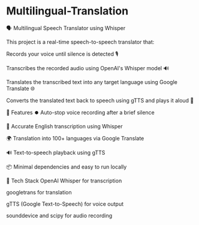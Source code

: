 # Multilingual-Translation
🗣️ Multilingual Speech Translator using Whisper

This project is a real-time speech-to-speech translator that:

Records your voice until silence is detected 🎙️

Transcribes the recorded audio using OpenAI's Whisper model 🔊

Translates the transcribed text into any target language using Google Translate 🌐

Converts the translated text back to speech using gTTS and plays it aloud 🔁

🚀 Features
⏺️ Auto-stop voice recording after a brief silence

🤖 Accurate English transcription using Whisper

🌍 Translation into 100+ languages via Google Translate

🔊 Text-to-speech playback using gTTS

📦 Minimal dependencies and easy to run locally

🧠 Tech Stack
OpenAI Whisper for transcription

googletrans for translation

gTTS (Google Text-to-Speech) for voice output

sounddevice and scipy for audio recording

